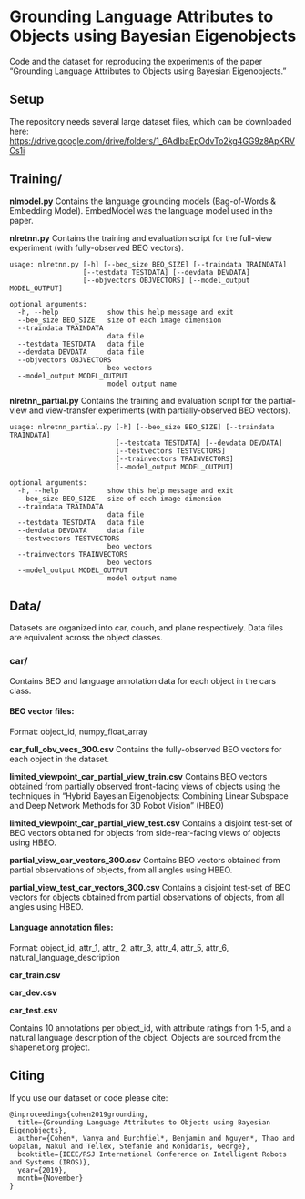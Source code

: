 # Grounding Language Attributes to Objects using Bayesian Eigenobjects
Code and the dataset for reproducing the experiments of the paper “Grounding Language Attributes to Objects using Bayesian Eigenobjects.”

## Setup
The repository needs several large dataset files, which can be downloaded here:
https://drive.google.com/drive/folders/1_6AdIbaEpOdvTo2kg4GG9z8ApKRVCs1i

## Training/
**nlmodel.py**
Contains the language grounding models (Bag-of-Words & Embedding Model). EmbedModel was the language model used in the paper.

**nlretnn.py**
Contains the training and evaluation script for the full-view experiment (with fully-observed BEO vectors).

```
usage: nlretnn.py [-h] [--beo_size BEO_SIZE] [--traindata TRAINDATA]
                  [--testdata TESTDATA] [--devdata DEVDATA]
                  [--objvectors OBJVECTORS] [--model_output MODEL_OUTPUT]

optional arguments:
  -h, --help            show this help message and exit
  --beo_size BEO_SIZE   size of each image dimension
  --traindata TRAINDATA
                        data file
  --testdata TESTDATA   data file
  --devdata DEVDATA     data file
  --objvectors OBJVECTORS
                        beo vectors
  --model_output MODEL_OUTPUT
                        model output name
```

**nlretnn_partial.py**
Contains the training and evaluation script for the partial-view and view-transfer experiments (with partially-observed BEO vectors).

```
usage: nlretnn_partial.py [-h] [--beo_size BEO_SIZE] [--traindata TRAINDATA]
                          [--testdata TESTDATA] [--devdata DEVDATA]
                          [--testvectors TESTVECTORS]
                          [--trainvectors TRAINVECTORS]
                          [--model_output MODEL_OUTPUT]

optional arguments:
  -h, --help            show this help message and exit
  --beo_size BEO_SIZE   size of each image dimension
  --traindata TRAINDATA
                        data file
  --testdata TESTDATA   data file
  --devdata DEVDATA     data file
  --testvectors TESTVECTORS
                        beo vectors
  --trainvectors TRAINVECTORS
                        beo vectors
  --model_output MODEL_OUTPUT
                        model output name
```

## Data/
Datasets are organized into car, couch, and plane respectively. Data files are equivalent across the object classes.

### car/
Contains BEO and language annotation data for each object in the cars class.

#### BEO vector files:
Format:
object_id, numpy_float_array

**car_full_obv_vecs_300.csv**
Contains the fully-observed BEO vectors for each object in the dataset.

**limited_viewpoint_car_partial_view_train.csv**
Contains BEO vectors obtained from partially observed front-facing views of objects using the techniques in “Hybrid Bayesian Eigenobjects: Combining Linear Subspace and Deep Network Methods for 3D Robot Vision” (HBEO)

**limited_viewpoint_car_partial_view_test.csv**
Contains a disjoint test-set of BEO vectors obtained for objects from side-rear-facing views of objects using HBEO.

**partial_view_car_vectors_300.csv**
Contains BEO vectors obtained from partial observations of objects, from all angles using HBEO.

**partial_view_test_car_vectors_300.csv**
Contains a disjoint test-set of BEO vectors for objects obtained from partial observations of objects, from all angles using HBEO.

#### Language annotation files:
Format:
object_id, attr_1, attr_ 2, attr_3, attr_4, attr_5, attr_6, natural_language_description

**car_train.csv**

**car_dev.csv**

**car_test.csv**

Contains 10 annotations per object_id, with attribute ratings from 1-5, and a natural language description of the object. Objects are sourced from the shapenet.org project.

## Citing
If you use our dataset or code please cite:
```
@inproceedings{cohen2019grounding,
  title={Grounding Language Attributes to Objects using Bayesian Eigenobjects},
  author={Cohen*, Vanya and Burchfiel*, Benjamin and Nguyen*, Thao and Gopalan, Nakul and Tellex, Stefanie and Konidaris, George},
  booktitle={IEEE/RSJ International Conference on Intelligent Robots and Systems (IROS)},
  year={2019},
  month={November}
}
```
